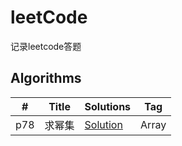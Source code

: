 # leetCode
记录leetcode答题

## Algorithms

|  #  |      Title     |   Solutions   |  Tag                   
|-----|----------------|---------------|-------------
|p78|求幂集|[Solution](https://github.com/szuming/leetCode/blob/master/src/Array/p78.java)|Array